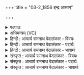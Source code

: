 +++
title = "03-2_1856 इन्द्र आसाम्"

+++
<details><summary>पदपाठः</summary>

इ꣡न्द्रः꣢꣯। आ꣣साम्। नेता꣢। बृ꣡हः꣢꣯। प꣡तिः꣢꣯। द꣡क्षि꣢꣯णा। य꣣ज्ञः꣢। पु꣣रः꣢। ए꣣तु। सो꣡मः꣢꣯। दे꣣वसेना꣡ना꣢म्। दे꣣व। सेना꣡ना꣢म्। अ꣣भिभञ्जतीना꣢म्। अ꣣भि। भञ्जतीना꣢म्। ज꣡य꣢꣯न्तीनाम्। म꣣रु꣡तः꣢। य꣣न्तु। अ꣡ग्र꣢꣯म्। १८५६।
</details>

<details><summary>अधिमन्त्रम् (VC)</summary>

- इन्द्रः
- अप्रतिरथ ऐन्द्रः
- त्रिष्टुप्
- धैवतः
</details>

<details><summary>हिन्दी : आचार्य रामनाथ वेदालंकार - विषयः</summary>

अगले मन्त्र में जीवात्मा की सेनाध्यक्षता में विजयार्थ युद्ध प्रयाण का वर्णन है।
</details>

<details><summary>हिन्दी : आचार्य रामनाथ वेदालंकार - पदार्थः</summary>

पदार्थान्वयभाषाः -  (बृहः पतिः) महान् शरीर-रूप राष्ट्र का रक्षक (इन्द्रः) वीर जीवात्मा-रूप सेनापति (आसाम्) इन देव-सेनाओं का (नेता) नेता हो। (दक्षिणा) त्याग की भावना, (यज्ञः) परमेश्वरपूजारूप यज्ञ (सोमः) और शान्ति का व्रत (पुरः एतु) आगे-आगे चले। (अभिभञ्जतीनाम्) अदिव्य भावों तथा अधार्मिक दुष्ट-जनों को तोड़ती-फोड़ती-कुचलती हुई, (जयन्तीनाम्),विजय का उत्कर्ष प्राप्त करती हुई (देवसेनानाम्) दिव्यभावों तथा सदाचारी विद्वान् जनों की सेनाओं के (अग्रम्) आगे-आगे (मरुतः) प्राण तथा वायुवत् बलिष्ठ शूरवीर लोग (यन्तु) चलें ॥२॥
</details>

<details><summary>हिन्दी : आचार्य रामनाथ वेदालंकार - भावार्थः</summary>

भावार्थभाषाः -  सबको चाहिए कि अपने जीवात्मा को सेनापति बनाकर त्याग,परमात्मा की उपासना और विश्वशान्ति का आदर्श सामने रख कर,सत्य-अहिंसा आदि दिव्य गुणों की तथा बलिष्ठ योद्धाओं की सेना लेकर,प्राणपण से युद्ध करके देवासुरसङ्ग्राम में विजय प्राप्त करें ॥२॥
</details>

<details><summary>संस्कृत : आचार्य रामनाथ वेदालंकार - विषयः</summary>

अथ जीवात्मनः सेनाध्यक्षत्वे विजयार्थं युद्धप्रयाणं वर्ण्यते।
</details>

<details><summary>संस्कृत : आचार्य रामनाथ वेदालंकार - पदार्थः</summary>

पदार्थान्वयभाषाः -  (बृहः पतिः) बृहतः शरीरराष्ट्रस्य पाता, (इन्द्रः) वीरः जीवात्मरूपः सेनापतिः (आसाम्) देवसेनानाम् (नेता) नायको भवतु। (दक्षिणा) त्यागभावना, (यज्ञः) परमात्मपूजनरूपो यज्ञः (सोमः) शान्तिव्रतं च (पुरः एतु) अग्रे गच्छतु। (अभिभञ्जतीनाम्) अदिव्यान् भावान् अधार्मिकान् दुष्टजनांश्च आमृद्नन्तीनाम्, (जयन्तीनाम्) विजयोत्कर्षं प्राप्नुवतीनाम् (देवसेनानाम्) दिव्यभावचमूनां सदाचारिविद्वच्चमूनां च (अग्रम्) अग्रगामित्वेन (मरुतः) प्राणाः वायुवद् बलिष्ठाः शूरवीराश्च (यन्तु) गच्छन्तु ॥२॥
</details>

<details><summary>संस्कृत : आचार्य रामनाथ वेदालंकार - भावार्थः</summary>

भावार्थभाषाः -  स्वजीवात्मानं सेनापतिं विधाय,त्यागं परमात्मोपासनं विश्वशान्तिं चादर्शं सम्मुखं कृत्वा,सत्याहिंसादीनां बलिष्ठानां योद्धॄणां च सेनां गृहीत्वा प्राणपणेन युद्ध्वा सर्वैर्देवासुरसंग्रामे विजयः प्राप्तव्यः ॥२॥
</details>
